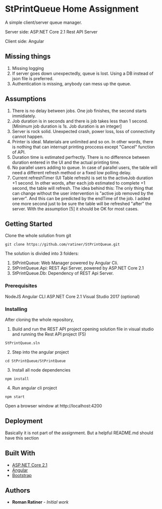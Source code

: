 # StPrintQueue Home Assignment

A simple client/server queue manager.

Server side: ASP.NET Core 2.1 Rest API Server

Client side: Angular

## Missing things

1. Missing logging
2. If server goes down unexpectedly, queue is lost. Using a DB instead of json file is preferred.
3. Authentication is missing, anybody can mess up the queue.


## Assumptions

1. There is no delay between jobs. One job finishes, the second starts immidiately.
2. Job duration is in seconds and there is job takes less than 1 second. [Minimum job duration is 1s. Job duration is an integer]
3. Server is rock solid. Unexpected crash, power loss, loss of connectivity cannot happen.
4. Printer is ideal. Materials are unlimited and so on. In other words, there is nothing that can interrupt printing proccess except "Cancel" function of API.
5. Duration time is estimated perfrectly. There is no difference between duration entered in the UI and the actual printing time.
6. No parallel users adding to queue. In case of parallel users, the table will need a different refresh method or a fixed low polling delay.
7. Current refreshTimer (UI Table refresh) is set to the activeJob duration +1 second.  In other words, after each job estimated to complete +1 second, the table will refresh.
   The idea behind this: The only thing that can change without the user intervention is "active job removed by the server". And this can be predicted by the endTime of the job.
   I added one more second just to be sure the table will be refreshed "after" the server.
   With the assumption [5] it should be OK for most cases.


## Getting Started

Clone the whole solution from git
```
git clone https://github.com/ratiner/StPrintQueue.git
```

The solution is divided into 3 folders:
1. StPrintQueue: Web Manager powered by Angular Cli.
2. StPrintQueue.Api: REST Api Server, powered by ASP.NET Core 2.1
3. StPrintQueue.Db: Dependency of REST Api Server.

### Prerequisites

NodeJS
Angular CLI
ASP.NET Core 2.1
Visual Studio 2017 (optional)

### Installing

After cloning the whole repository,
1. Build and run the REST API project
opening solution file in visual studio and running the Rest API project (F5)
```
StPrintQueue.sln
```


2. Step into the angular project
```
cd StPrintQueue/StPrintQueue
```

3. Install all node dependencies
```
npm install
```
4. Run angular cli project
```
npm start
```
Open a browser window at http://localhost:4200
   
## Deployment

Basically it is not part of the assignment. 
But a helpful README.md should have this section

## Built With

* [ASP.NET Core 2.1](https://www.asp.net/)
* [Angular](https://www.angular.io/)
* [Bootstrap](https://www.getbootstrap.com/)

## Authors

* **Roman Ratiner** - *Initial work*